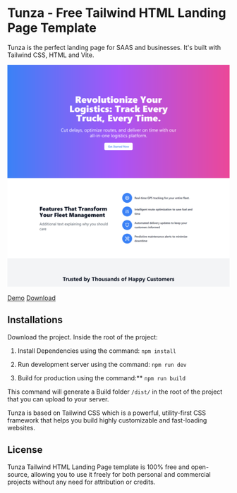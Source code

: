 # Tunza - Free Tailwind HTML Landing Page Template

Tunza is the perfect landing page for SAAS and businesses. It's built with Tailwind CSS, HTML and Vite.

![Tunza Template Screenshot](public/docs/cover.png)

[Demo]()
[Download]()

## Installations
Download the project. Inside the root of the project:

1. Install Dependencies using the command: 
`npm install`

2. Run development server using the command:
`npm run dev`

3. Build for production using the command:**
`npm run build`

This command will generate a Build folder `/dist/` in the root of the project that you can upload to your server.


Tunza is based on Tailwind CSS which is a powerful, utility-first CSS framework that helps you build highly customizable and fast-loading websites.

## License 

Tunza Tailwind HTML Landing Page template is 100% free and open-source, allowing you to use it freely for both personal and commercial projects without any need for attribution or credits.